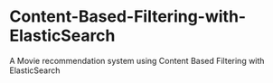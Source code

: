 # Content-Based-Filtering-with-ElasticSearch
A Movie recommendation system using Content Based Filtering with ElasticSearch

